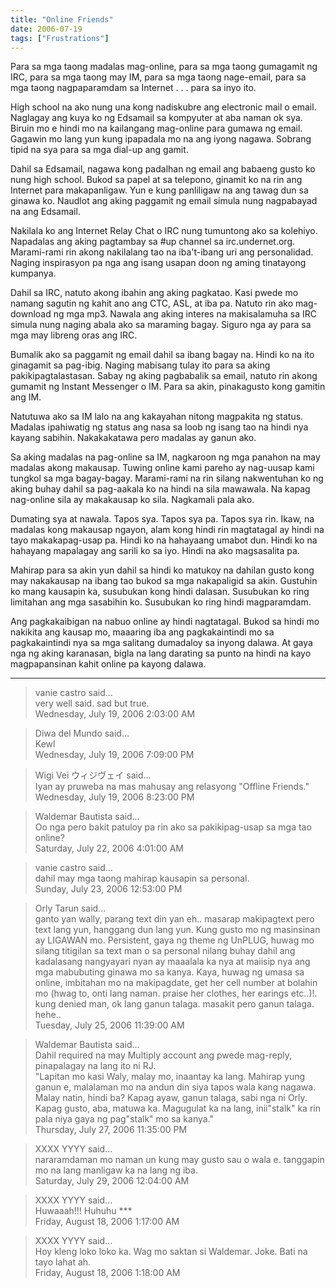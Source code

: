 ```yaml
---
title: "Online Friends"
date: 2006-07-19
tags: ["Frustrations"]
---
```


Para sa mga taong madalas mag-online, para sa mga taong gumagamit ng IRC, para sa mga taong may IM, para sa mga taong nage-email, para sa mga taong nagpaparamdam sa Internet . . . para sa inyo ito.

High school na ako nung una kong nadiskubre ang electronic mail o email. Naglagay ang kuya ko ng Edsamail sa kompyuter at aba naman ok sya. Biruin mo e hindi mo na kailangang mag-online para gumawa ng email. Gagawin mo lang yun kung ipapadala mo na ang iyong nagawa. Sobrang tipid na sya para sa mga dial-up ang gamit.

Dahil sa Edsamail, nagawa kong padalhan ng email ang babaeng gusto ko nung high school. Bukod sa papel at sa telepono, ginamit ko na rin ang Internet para makapanligaw. Yun e kung panliligaw na ang tawag dun sa ginawa ko. Naudlot ang aking paggamit ng email simula nung nagpabayad na ang Edsamail.

Nakilala ko ang Internet Relay Chat o IRC nung tumuntong ako sa kolehiyo. Napadalas ang aking pagtambay sa #up channel sa irc.undernet.org. Marami-rami rin akong nakilalang tao na iba't-ibang uri ang personalidad. Naging inspirasyon pa nga ang isang usapan doon ng aming tinatayong kumpanya.

Dahil sa IRC, natuto akong ibahin ang aking pagkatao. Kasi pwede mo namang sagutin ng kahit ano ang CTC, ASL, at iba pa. Natuto rin ako mag-download ng mga mp3. Nawala ang aking interes na makisalamuha sa IRC simula nung naging abala ako sa maraming bagay. Siguro nga ay para sa mga may libreng oras ang IRC.

Bumalik ako sa paggamit ng email dahil sa ibang bagay na. Hindi ko na ito ginagamit sa pag-ibig. Naging mabisang tulay ito para sa aking pakikipagtalastasan. Sabay ng aking pagbabalik sa email, natuto rin akong gumamit ng Instant Messenger o IM. Para sa akin, pinakagusto kong gamitin ang IM.

Natutuwa ako sa IM lalo na ang kakayahan nitong magpakita ng status. Madalas ipahiwatig ng status ang nasa sa loob ng isang tao na hindi nya kayang sabihin. Nakakakatawa pero madalas ay ganun ako.

Sa aking madalas na pag-online sa IM, nagkaroon ng mga panahon na may madalas akong makausap. Tuwing online kami pareho ay nag-uusap kami tungkol sa mga bagay-bagay. Marami-rami na rin silang nakwentuhan ko ng aking buhay dahil sa pag-aakala ko na hindi na sila mawawala. Na kapag nag-online sila ay makakausap ko sila. Nagkamali pala ako.

Dumating sya at nawala. Tapos sya. Tapos sya pa. Tapos sya rin. Ikaw, na madalas kong makausap ngayon, alam kong hindi rin magtatagal ay hindi na tayo makakapag-usap pa. Hindi ko na hahayaang umabot dun. Hindi ko na hahayang mapalagay ang sarili ko sa iyo. Hindi na ako magsasalita pa.

Mahirap para sa akin yun dahil sa hindi ko matukoy na dahilan gusto kong may nakakausap na ibang tao bukod sa mga nakapaligid sa akin. Gustuhin ko mang kausapin ka, susubukan kong hindi dalasan. Susubukan ko ring limitahan ang mga sasabihin ko. Susubukan ko ring hindi magparamdam.

Ang pagkakaibigan na nabuo online ay hindi nagtatagal. Bukod sa hindi mo nakikita ang kausap mo, maaaring iba ang pagkakaintindi mo sa pagkakaintindi nya sa mga salitang dumadaloy sa inyong dalawa. At gaya nga ng aking karanasan, bigla na lang darating sa punto na hindi na kayo magpapansinan kahit online pa kayong dalawa.

---

> vanie castro said...  
> very well said. sad but true.  
> Wednesday, July 19, 2006 2:03:00 AM 

> Diwa del Mundo said...  
> Kewl  
> Wednesday, July 19, 2006 7:09:00 PM 

> Wigi Vei ウィジヴェイ said...  
> Iyan ay pruweba na mas mahusay ang relasyong "Offline Friends."  
> Wednesday, July 19, 2006 8:23:00 PM 

> Waldemar Bautista said...  
> Oo nga pero bakit patuloy pa rin ako sa pakikipag-usap sa mga tao online?  
> Saturday, July 22, 2006 4:01:00 AM 

> vanie castro said...  
> dahil may mga taong mahirap kausapin sa personal.  
> Sunday, July 23, 2006 12:53:00 PM 

> Orly Tarun said...  
> ganto yan wally, parang text din yan eh.. masarap makipagtext pero text lang yun, hanggang dun lang yun. Kung gusto mo ng masinsinan ay LIGAWAN mo. Persistent, gaya ng theme ng UnPLUG, huwag mo silang titigilan sa text man o sa personal nilang buhay dahil ang kadalasang nangyayari nyan ay maaalala ka nya at maiisip nya ang mga mabubuting ginawa mo sa kanya. Kaya, huwag ng umasa sa online, imbitahan mo na makipagdate, get her cell number at bolahin mo (hwag to, onti lang naman. praise her clothes, her earings etc..)!. kung denied man, ok lang ganun talaga. masakit pero ganun talaga. hehe..  
> Tuesday, July 25, 2006 11:39:00 AM 

> Waldemar Bautista said...  
> Dahil required na may Multiply account ang pwede mag-reply, pinapalagay na lang ito ni RJ.  
> "Lapitan mo kasi Waly, malay mo, inaantay ka lang. Mahirap yung ganun e, malalaman mo na andun din siya tapos wala kang nagawa. Malay natin, hindi ba? Kapag ayaw, ganun talaga, sabi nga ni Orly. Kapag gusto, aba, matuwa ka. Magugulat ka na lang, inii"stalk" ka rin pala niya gaya ng pag"stalk" mo sa kanya."  
> Thursday, July 27, 2006 11:35:00 PM 

> XXXX YYYY said...  
> nararamdaman mo naman un kung may gusto sau o wala e. tanggapin mo na lang manligaw ka na lang ng iba.  
> Saturday, July 29, 2006 12:04:00 AM 

> XXXX YYYY said...  
> Huwaaah!!! Huhuhu ***  
> Friday, August 18, 2006 1:17:00 AM 

> XXXX YYYY said...  
> Hoy kleng loko loko ka. Wag mo saktan si Waldemar. Joke. Bati na tayo lahat ah.  
> Friday, August 18, 2006 1:18:00 AM 
